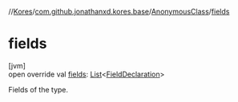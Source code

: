 //[Kores](../../../index.md)/[com.github.jonathanxd.kores.base](../index.md)/[AnonymousClass](index.md)/[fields](fields.md)

# fields

[jvm]\
open override val [fields](fields.md): [List](https://kotlinlang.org/api/latest/jvm/stdlib/kotlin.collections/-list/index.html)<[FieldDeclaration](../-field-declaration/index.md)>

Fields of the type.
